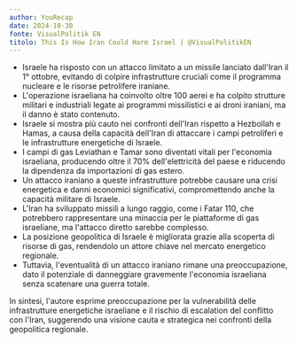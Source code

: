 ```yaml
---
author: YouRecap
date: 2024-10-30
fonte: VisualPolitik EN
titolo: This Is How Iran Could Harm Israel | @VisualPolitikEN
---
```


- Israele ha risposto con un attacco limitato a un missile lanciato dall'Iran il 1° ottobre, evitando di colpire infrastrutture cruciali come il programma nucleare e le risorse petrolifere iraniane.
- L'operazione israeliana ha coinvolto oltre 100 aerei e ha colpito strutture militari e industriali legate ai programmi missilistici e ai droni iraniani, ma il danno è stato contenuto.
- Israele si mostra più cauto nei confronti dell'Iran rispetto a Hezbollah e Hamas, a causa della capacità dell'Iran di attaccare i campi petroliferi e le infrastrutture energetiche di Israele.
- I campi di gas Leviathan e Tamar sono diventati vitali per l'economia israeliana, producendo oltre il 70% dell'elettricità del paese e riducendo la dipendenza da importazioni di gas estero.
- Un attacco iraniano a queste infrastrutture potrebbe causare una crisi energetica e danni economici significativi, compromettendo anche la capacità militare di Israele.
- L'Iran ha sviluppato missili a lungo raggio, come i Fatar 110, che potrebbero rappresentare una minaccia per le piattaforme di gas israeliane, ma l'attacco diretto sarebbe complesso.
- La posizione geopolitica di Israele è migliorata grazie alla scoperta di risorse di gas, rendendolo un attore chiave nel mercato energetico regionale.
- Tuttavia, l'eventualità di un attacco iraniano rimane una preoccupazione, dato il potenziale di danneggiare gravemente l'economia israeliana senza scatenare una guerra totale.

In sintesi, l'autore esprime preoccupazione per la vulnerabilità delle infrastrutture energetiche israeliane e il rischio di escalation del conflitto con l'Iran, suggerendo una visione cauta e strategica nei confronti della geopolitica regionale.
